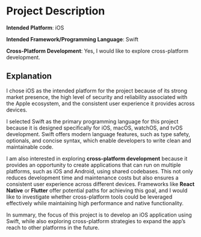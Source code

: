 # Project Description

**Intended Platform**: iOS

**Intended Framework/Programming Language**: Swift

**Cross-Platform Development**: Yes, I would like to explore cross-platform development.

## Explanation
I chose iOS as the intended platform for the project because of its strong market presence, the high level of security and reliability associated with the Apple ecosystem, and the consistent user experience it provides across devices. 

I selected Swift as the primary programming language for this project because it is designed specifically for iOS, macOS, watchOS, and tvOS development. Swift offers modern language features, such as type safety, optionals, and concise syntax, which enable developers to write clean and maintainable code. 

I am also interested in exploring **cross-platform development** because it provides an opportunity to create applications that can run on multiple platforms, such as iOS and Android, using shared codebases. This not only reduces development time and maintenance costs but also ensures a consistent user experience across different devices. Frameworks like **React Native** or **Flutter** offer potential paths for achieving this goal, and I would like to investigate whether cross-platform tools could be leveraged effectively while maintaining high performance and native functionality.

In summary, the focus of this project is to develop an iOS application using Swift, while also exploring cross-platform strategies to expand the app’s reach to other platforms in the future.
